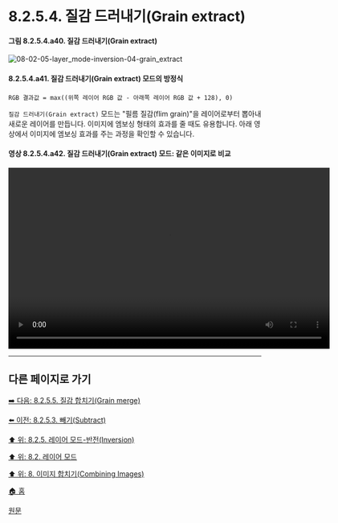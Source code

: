 # 8.2.5.4. 질감 드러내기(Grain extract)
#### 그림 8.2.5.4.a40. 질감 드러내기(Grain extract)
![08-02-05-layer_mode-inversion-04-grain_extract](https://github.com/wonder13662/gimp/assets/15767104/6563b3f3-64c4-45da-b179-ec3059cc7cdb)

#### 8.2.5.4.a41. 질감 드러내기(Grain extract) 모드의 방정식
```
RGB 결과값 = max((위쪽 레이어 RGB 값 - 아래쪽 레이어 RGB 값 + 128), 0)
```

`질감 드러내기(Grain extract)` 모드는 "필름 질감(flim grain)"을 레이어로부터 뽑아내 새로운 레이어를 만듭니다. 이미지에 엠보싱 형태의 효과를 줄 때도 유용합니다. 아래 영상에서 이미지에 엠보싱 효과를 주는 과정을 확인할 수 있습니다.

#### 영상 8.2.5.4.a42. 질감 드러내기(Grain extract) 모드: 같은 이미지로 비교
<video controls="controls" width="640" height="360" src="https://github.com/wonder13662/gimp/assets/15767104/88275728-6630-40a9-8b7f-c8d718d5f200"></video>

***

## 다른 페이지로 가기

[➡️ 다음: 8.2.5.5. 질감 합치기(Grain merge)](./08-02-05-05-grain_merge.md)

[⬅️ 이전: 8.2.5.3. 빼기(Subtract)](./08-02-05-03-subtract.md)

[⬆️ 위: 8.2.5. 레이어 모드-반전(Inversion)](./08-02-05-00-inversion-layer-modes.md)

[⬆️ 위: 8.2. 레이어 모드](./08-02-00-layer-modes.md)

[⬆️ 위: 8. 이미지 합치기(Combining Images)](./08-00-combining-images.md)

[🏠 홈](./00-home.md)

[원문](https://docs.gimp.org/2.10/ko/layer-mode-group-inversion.html)
